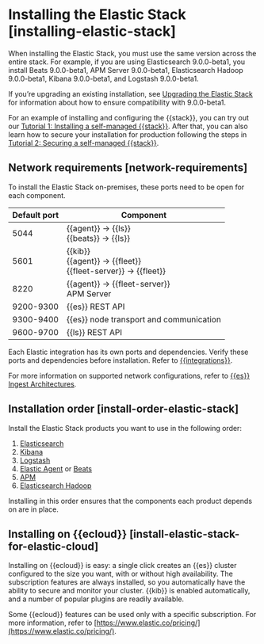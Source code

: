 # Installing the Elastic Stack [installing-elastic-stack]

When installing the Elastic Stack, you must use the same version across the entire stack. For example, if you are using Elasticsearch 9.0.0-beta1, you install Beats 9.0.0-beta1, APM Server 9.0.0-beta1, Elasticsearch Hadoop 9.0.0-beta1, Kibana 9.0.0-beta1, and Logstash 9.0.0-beta1.

If you’re upgrading an existing installation, see [Upgrading the Elastic Stack](../deploy-manage/upgrade/deployment-or-cluster.md) for information about how to ensure compatibility with 9.0.0-beta1.

For an example of installing and configuring the {{stack}}, you can try out our [Tutorial 1: Installing a self-managed {{stack}}](../deploy-manage/deploy/self-managed/installing-elasticsearch.md). After that, you can also learn how to secure your installation for production following the steps in [Tutorial 2: Securing a self-managed {{stack}}](../deploy-manage/security/secure-your-cluster-deployment.md).


## Network requirements [network-requirements] 

To install the Elastic Stack on-premises, these ports need to be open for each component.

| Default port  | Component                         |
| ------------- | ---------------------------------------------- |
| 5044          | {{agent}} → {{ls}}<br>{{beats}} → {{ls}}       |
| 5601          | {{kib}}<br>{{agent}} → {{fleet}}<br>{{fleet-server}} → {{fleet}} |
| 8220          | {{agent}} → {{fleet-server}}<br>APM Server     |
| 9200-9300     | {{es}} REST API                                |
| 9300-9400     | {{es}} node transport and communication        |
| 9600-9700     | {{ls}} REST API                                |

Each Elastic integration has its own ports and dependencies. Verify these ports and dependencies before installation. Refer to [{{integrations}}](https://docs.elastic.co/en/integrations).

For more information on supported network configurations, refer to [{{es}} Ingest Architectures](https://www.elastic.co/guide/en/ingest/current).


## Installation order [install-order-elastic-stack] 

Install the Elastic Stack products you want to use in the following order:

1. [Elasticsearch](https://www.elastic.co/guide/en/elasticsearch/reference/current/install-elasticsearch.html)
2. [Kibana](https://www.elastic.co/guide/en/kibana/current/install.html) 
3. [Logstash](https://www.elastic.co/guide/en/logstash/current/installing-logstash.html)
4. [Elastic Agent](https://www.elastic.co/guide/en/fleet/current/elastic-agent-installation.html) or [Beats](https://www.elastic.co/guide/en/beats/libbeat/current/getting-started.html)
5. [APM](https://www.elastic.co/guide/en/apm/guide/current/apm-quick-start.html)
6. [Elasticsearch Hadoop](https://www.elastic.co/guide/en/elasticsearch/hadoop/current/install.html)

Installing in this order ensures that the components each product depends on are in place.


## Installing on {{ecloud}} [install-elastic-stack-for-elastic-cloud] 

Installing on {{ecloud}} is easy: a single click creates an {{es}} cluster configured to the size you want, with or without high availability. The subscription features are always installed, so you automatically have the ability to secure and monitor your cluster. {{kib}} is enabled automatically, and a number of popular plugins are readily available.

Some {{ecloud}} features can be used only with a specific subscription. For more information, refer to [https://www.elastic.co/pricing/](https://www.elastic.co/pricing/).



